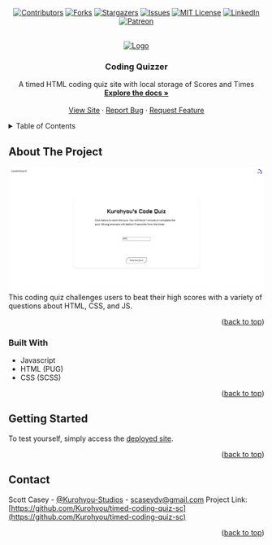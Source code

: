 <div id="top"></div>
<span align="center">

[![Contributors][contributors-shield]][contributors-url] [![Forks][forks-shield]][forks-url] [![Stargazers][stars-shield]][stars-url] [![Issues][issues-shield]][issues-url] [![MIT License][license-shield]][license-url]
[![LinkedIn][linkedin-shield]][linkedin-url] [![Patreon][patreon-shield]][patreon-url]

</span>
<!-- PROJECT LOGO -->
<br />
<div align="center">
<a href="https://github.com/Kurohyou/timed-coding-quiz-sc">
<img src="images/logo.png" alt="Logo" width="80" height="80">
</a>
<h3 align="center">Coding Quizzer</h3>
<p align="center">
A timed HTML coding quiz site with local storage of Scores and Times
<br/>
<a href="https://github.com/Kurohyou/timed-coding-quiz-sc"><strong>Explore the docs »</strong></a>
<br/>
<br/>
<a href="https://kurohyou.github.io/timed-coding-quiz-sc/">View Site</a>
·
<a href="https://github.com/Kurohyou/timed-coding-quiz-sc/issues">Report Bug</a>
·
<a href="https://github.com/Kurohyou/timed-coding-quiz-sc/issues">Request Feature</a>
</p>
</div>
<!-- TABLE OF CONTENTS -->
<details>
<summary>Table of Contents</summary>
<ol>
<li>
<a href="#about-the-project">About The Project</a>
<ul>
<li><a href="#built-with">Built With</a></li>
</ul>
</li>
<li>
<a href="#getting-started">Getting Started</a>
<li><a href="#contact">Contact</a></li>
</ol>
</details>
<!-- ABOUT THE PROJECT -->

## About The Project
![Product Name Screen Shot][product-screenshot]
This coding quiz challenges users to beat their high scores with a variety of questions about HTML, CSS, and JS.
<p align="right">(<a href="#top">back to top</a>)</p>

### Built With
- Javascript
- HTML (PUG)
- CSS (SCSS)
<p align="right">(<a href="#top">back to top</a>)</p>
<!-- GETTING STARTED -->

## Getting Started
To test yourself, simply access the [deployed site](https://kurohyou.github.io/timed-coding-quiz-sc/).
<p align="right">(<a href="#top">back to top</a>)</p>
<!-- USAGE EXAMPLES -->

## Contact
Scott Casey - [@Kurohyou-Studios](https://twitter.com/Kurohyou-Studios) - scaseydv@gmail.com
Project Link: [https://github.com/Kurohyou/timed-coding-quiz-sc](https://github.com/Kurohyou/timed-coding-quiz-sc)
<p align="right">(<a href="#top">back to top</a>)</p>
<!-- ACKNOWLEDGMENTS -->
<!-- MARKDOWN LINKS & IMAGES -->
<!-- https://www.markdownguide.org/basic-syntax/#reference-style-links -->

[contributors-shield]: https://img.shields.io/github/contributors/Kurohyou/timed-coding-quiz-sc.svg?style=flat
[contributors-url]: https://github.com/Kurohyou/timed-coding-quiz-sc/graphs/contributors
[forks-shield]: https://img.shields.io/github/forks/Kurohyou/timed-coding-quiz-sc.svg?style=flat
[forks-url]: https://github.com/Kurohyou/timed-coding-quiz-sc/network/members
[stars-shield]: https://img.shields.io/github/stars/Kurohyou/timed-coding-quiz-sc.svg?style=flat
[stars-url]: https://github.com/Kurohyou/timed-coding-quiz-sc/stargazers
[issues-shield]: https://img.shields.io/github/issues/Kurohyou/timed-coding-quiz-sc.svg?style=flat
[issues-url]: https://github.com/Kurohyou/timed-coding-quiz-sc/issues
[license-shield]: https://img.shields.io/github/license/Kurohyou/timed-coding-quiz-sc.svg?style=flat
[license-url]: https://github.com/Kurohyou/timed-coding-quiz-sc/blob/master/LICENSE.txt
[linkedin-shield]: https://img.shields.io/badge/-LinkedIn-black.svg?style=flat&logo=linkedin&colorB=555
[linkedin-url]: https://linkedin.com/in/Kurohyou
[patreon-shield]: https://img.shields.io/endpoint.svg?url=https%3A%2F%2Fshieldsio-patreon.vercel.app%2Fapi%3Fusername%3Dkurohyoustudios%26type%3Dpatrons&style=flat
[patreon-url]: https://patreon.com/kurohyoustudios
[product-screenshot]: assets/images/preview.png